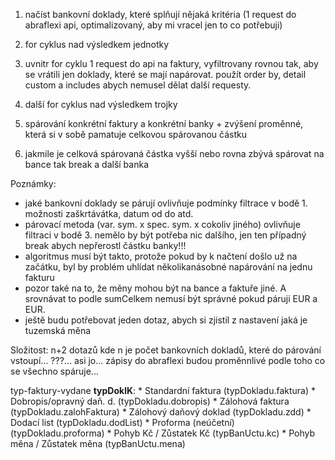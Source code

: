 
1. načíst bankovní doklady, které splňují nějaká kritéria (1 request do abraflexi
   api, optimalizovaný, aby mi vracel jen to co potřebuji)

2. for cyklus nad výsledkem jednotky

3. uvnitr for cyklu 1 request do api na faktury, vyfiltrovany rovnou tak, aby se
   vrátili jen doklady, které se mají napárovat. použít order by, detail custom 
   a includes abych nemusel dělat další requesty.

4. další for cyklus nad výsledkem trojky

5. spárování konkrétní faktury a konkrétní banky + zvýšení proměnné, která si v 
   sobě pamatuje celkovou spárovanou částku

6. jakmile je celková spárovaná částka vyšší nebo rovna zbývá spárovat na bance 
   tak break a další banka

Poznámky:
- jaké bankovní doklady se párují ovlivňuje podmínky filtrace v bodě 1. možnosti
  zaškrtávátka, datum od do atd.
- párovací metoda (var. sym. x spec. sym. x cokoliv jiného) ovlivňuje filtraci v
  bodě 3. nemělo by být potřeba nic dalšího, jen ten případný break abych 
  nepřerostl částku banky!!!
- algoritmus musí být takto, protože pokud by k načtení došlo už na začátku, byl 
  by problém uhlídat několikanásobné napárování na jednu fakturu
- pozor také na to, že měny mohou být na bance a faktuře jiné. A srovnávat to 
  podle sumCelkem nemusí být správné pokud páruji EUR a EUR.
- ještě budu potřebovat jeden dotaz, abych si zjistil z nastavení jaká je 
  tuzemská měna

Složitost:
n+2 dotazů kde n je počet bankovních dokladů, které do párování vstoupí... ???...
asi jo... zápisy do abraflexi budou proměnnlivé podle toho co se všechno spáruje...


 typ-faktury-vydane **typDoklK**:
    *  Standardní faktura (typDokladu.faktura)
    *  Dobropis/opravný daň. d. (typDokladu.dobropis)
    *  Zálohová faktura (typDokladu.zalohFaktura)
    *  Zálohový daňový doklad (typDokladu.zdd)
    *  Dodací list (typDokladu.dodList)
    *  Proforma (neúčetní) (typDokladu.proforma)
    *  Pohyb Kč / Zůstatek Kč (typBanUctu.kc)
    *  Pohyb měna / Zůstatek měna (typBanUctu.mena)
